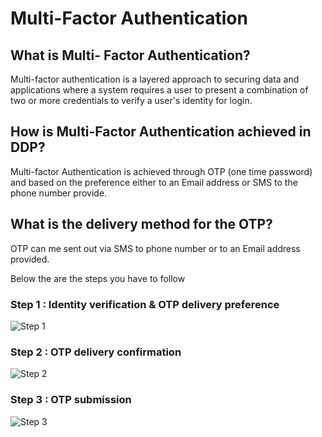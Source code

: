 # Multi-Factor Authentication

## What is Multi- Factor Authentication?

Multi-factor authentication is a layered approach to securing data and applications where a system requires a user to present a combination of two or more credentials to verify a user's identity for login.

## How is Multi-Factor Authentication achieved in DDP?

Multi-factor Authentication is achieved through OTP (one time password) and based on the preference either to an Email address or SMS to the phone number provide.

## What is the delivery method for the OTP?

OTP can me sent out via SMS to phone number or to an Email address provided.

Below the are the steps you have to follow

### Step 1 : Identity verification & OTP delivery preference

![Step 1](../../../../assets/images/md/otp1.png)

### Step 2 : OTP delivery confirmation

![Step 2](../../../../assets/images/md/otp2.png)

### Step 3 : OTP submission

![Step 3](../../../../assets/images/md/otp3.png)
